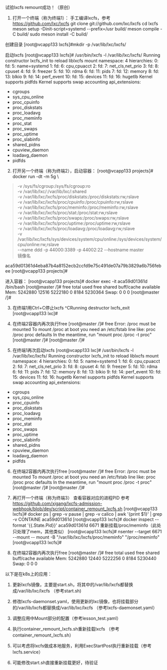 试验lxcfs remount成功！（原创）


1. 打开一个终端（称为终端1）：
手工编译lxcfs，参考 https://github.com/lxc/lxcfs
git clone git://github.com/lxc/lxcfs
cd lxcfs
meson setup -Dinit-script=systemd --prefix=/usr build/
meson compile -C build/
sudo meson install -C build/

创建目录
[root@vcapp133 lxcfs]#mkdir -p /var/lib/lxc/lxcfs/

启动lxcfs
[root@vcapp133 lxcfs]# /usr/bin/lxcfs -l /var/lib/lxc/lxcfs/
Running constructor lxcfs_init to reload liblxcfs
mount namespace: 4
hierarchies:
  0: fd:   5: name=systemd
  1: fd:   6: cpu,cpuacct
  2: fd:   7: net_cls,net_prio
  3: fd:   8: cpuset
  4: fd:   9: freezer
  5: fd:  10: rdma
  6: fd:  11: pids
  7: fd:  12: memory
  8: fd:  13: blkio
  9: fd:  14: perf_event
 10: fd:  15: devices
 11: fd:  16: hugetlb
Kernel supports pidfds
Kernel supports swap accounting
api_extensions:
- cgroups
- sys_cpu_online
- proc_cpuinfo
- proc_diskstats
- proc_loadavg
- proc_meminfo
- proc_stat
- proc_swaps
- proc_uptime
- proc_slabinfo
- shared_pidns
- cpuview_daemon
- loadavg_daemon
- pidfds


2. 打开另一个终端（称为终端2），启动容器：
[root@vcapp133 projects]# docker run -dt -m 5g \
> -v /sys/fs/cgroup:/sys/fs/cgroup:ro  \
> -v /var/lib/lxc/:/var/lib/lxc/:shared \
> -v /var/lib/lxc/lxcfs/proc/diskstats:/proc/diskstats:rw,rslave \
> -v /var/lib/lxc/lxcfs/proc/cpuinfo:/proc/cpuinfo:rw,rslave \
> -v /var/lib/lxc/lxcfs/proc/meminfo:/proc/meminfo:rw,rslave \
> -v /var/lib/lxc/lxcfs/proc/stat:/proc/stat:rw,rslave \
> -v /var/lib/lxc/lxcfs/proc/swaps:/proc/swaps:rw,rslave \
> -v /var/lib/lxc/lxcfs/proc/uptime:/proc/uptime:rw,rslave \
> -v /var/lib/lxc/lxcfs/proc/loadavg:/proc/loadavg:rw,rslave \
> -v /var/lib/lxc/lxcfs/sys/devices/system/cpu/online:/sys/devices/system/cpu/online:rw,rslave \
> --name ddd -p 44000:3389 -p 44002:22 --hostname master \
> 镜像名

aca59d01361d4eba87b4a8152ecb2ccfd9e75c491de07a79b3829a6b756febee
[root@vcapp133 projects]# 

进入容器：
[root@vcapp133 projects]# docker exec -it aca59d01361d /bin/bash
[root@master /]# free
              total        used        free      shared  buff/cache   available
Mem:        5242880       12516     5222180           0        8184     5230364
Swap:             0           0           0
[root@master /]# 

3. 在终端1用Ctrl+C停止lxcfs
^CRunning destructor lxcfs_exit
[root@vcapp133 lxc]# 

4. 在终端2容器内再次执行free
[root@master /]# free
Error: /proc must be mounted
  To mount /proc at boot you need an /etc/fstab line like:
      proc   /proc   proc    defaults
  In the meantime, run "mount proc /proc -t proc"
[root@master /]# 
[root@master /]# 

5. 在终端1再次启动lxcfs
[root@vcapp133 lxc]# /usr/bin/lxcfs -l /var/lib/lxc/lxcfs/
Running constructor lxcfs_init to reload liblxcfs
mount namespace: 4
hierarchies:
  0: fd:   5: name=systemd
  1: fd:   6: cpu,cpuacct
  2: fd:   7: net_cls,net_prio
  3: fd:   8: cpuset
  4: fd:   9: freezer
  5: fd:  10: rdma
  6: fd:  11: pids
  7: fd:  12: memory
  8: fd:  13: blkio
  9: fd:  14: perf_event
 10: fd:  15: devices
 11: fd:  16: hugetlb
Kernel supports pidfds
Kernel supports swap accounting
api_extensions:
- cgroups
- sys_cpu_online
- proc_cpuinfo
- proc_diskstats
- proc_loadavg
- proc_meminfo
- proc_stat
- proc_swaps
- proc_uptime
- proc_slabinfo
- shared_pidns
- cpuview_daemon
- loadavg_daemon
- pidfds

6. 在终端2容器内再次执行free
[root@master /]# free
Error: /proc must be mounted
  To mount /proc at boot you need an /etc/fstab line like:
      proc   /proc   proc    defaults
  In the meantime, run "mount proc /proc -t proc"
[root@master /]# 
[root@master /]# 

7. 再打开一个终端（称为终端3）
查看容器对应的进程PID
参考 https://github.com/xigang/lxcfs-admission-webhook/blob/dev/script/container_remount_lxcfs.sh
[root@vcapp133 lxcfs]# docker ps | grep -v pause  | grep -v calico | awk '{print $1}' | grep -v CONTAINE
aca59d01361d
[root@vcapp133 lxcfs]# docker inspect --format '{{.State.Pid}}' aca59d01361d
6671
重新挂载/proc/meminfo（此处只处理了mem，其他类似）
[root@vcapp133 lxcfs]# nsenter --target 6671 --mount --  mount -B "/var/lib/lxc/lxcfs/proc/meminfo" "/proc/meminfo"
[root@vcapp133 lxcfs]# 

8. 在终端2容器内再次执行free
[root@master /]# free
              total        used        free      shared  buff/cache   available
Mem:        5242880       12440     5222256           0        8184     5230440
Swap:             0           0           0


以下是在k8s上的应用：

1. 更新lxcfs镜像，主要是start.sh，将其中的/var/lib/lxcfs都替换成/var/lib/lxc/lxcfs （参考start.sh)

2. 修改lxcfs-daemonset.yaml，使用更新的lxc镜像，也将挂载部分的/var/lib/lxcfs都替换成/var/lib/lxc/lxcfs （参考lxcfs-daemonset.yaml）

3. 调整应用中Mount部分的配置（参考lesson_test.yaml）

4. 执行container_remount_lxcfs.sh重新挂载lxcfs （参考container_remount_lxcfs.sh）

5. 可以考虑将lxcfs做成本地服务，利用ExecStartPost执行重新挂载（参考lxcfs.service）

6. 可能修改start.sh直接重新挂载更好，待验证

